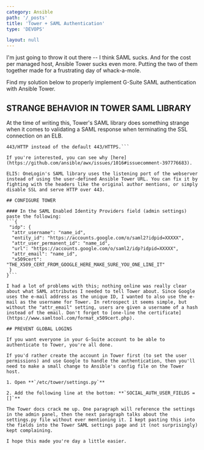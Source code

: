 ```yaml
---
category: Ansible
path: '/_posts'
title: 'Tower + SAML Authentication'
type: 'DEVOPS'

layout: null
---
```


I'm just going to throw it out there -- I think SAML sucks. And for the cost per managed host, Ansible Tower sucks even more. Putting the two of them together made for a frustrating day of whack-a-mole. 

Find my solution below to properly implement G-Suite SAML authentication with Ansible Tower.

## STRANGE BEHAVIOR IN TOWER SAML LIBRARY

At the time of writing this, Tower's SAML library does something strange when it comes to validating a SAML response when terminating the SSL connection on an ELB.

```That means configuring nginx on the Tower server to use port 
443/HTTP instead of the default 443/HTTPS.```

If you're interested, you can see why [here](https://github.com/ansible/awx/issues/1016#issuecomment-397776683). 

ELI5: OneLogin's SAML library uses the listening port of the webserver instead of using the user-defined Ansible Tower URL. You can fix it by fighting with the headers like the original author mentions, or simply disable SSL and serve HTTP over 443.

## CONFIGURE TOWER

#### In the SAML Enabled Identity Providers field (admin settings) paste the following:
```{
 "idp": {
  "attr_username": "name_id",
  "entity_id": "https://accounts.google.com/o/saml2?idpid=XXXXX",
  "attr_user_permanent_id": "name_id",
  "url": "https://accounts.google.com/o/saml2/idp?idpid=XXXXX",
  "attr_email": "name_id",
  "x509cert": "THE_X509_CERT_FROM_GOOGLE_HERE_MAKE_SURE_YOU_ONE_LINE_IT"
 }
}```

I had a lot of problems with this; nothing online was really clear about what SAML attributes I needed to tell Tower about. Since Google uses the e-mail address as the unique ID, I wanted to also use the e-mail as the username for Tower. In retrospect it seems simple, but without the "attr_email" setting, users are given a username of a hash instead of the email. Don't forget to [one-line the certificate](https://www.samltool.com/format_x509cert.php).

## PREVENT GLOBAL LOGINS

If you want everyone in your G-Suite account to be able to authenticate to Tower, you're all done.

If you'd rather create the account in Tower first (to set the user permissions) and use Google to handle the authentication, then you'll need to make a small change to Ansible's config file on the Tower host.

1. Open **`/etc/tower/settings.py`**

2. Add the following line at the bottom: **`SOCIAL_AUTH_USER_FIELDS = []`**

The Tower docs crack me up. One paragraph will reference the settings in the admin panel, then the next paragraph talks about the settings.py file without ever mentioning it. I kept pasting this into the fields into the Tower SAML settings page and it (not surprisingly) kept complaining.

I hope this made you're day a little easier.